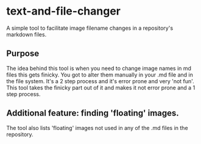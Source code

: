 # text-and-file-changer
A simple tool to facilitate image filename changes in a repository's markdown files.
## Purpose
The idea behind this tool is when you need to change image names in md files this gets finicky. You got to alter them manually in your .md file and in the file system. It's a 2 step process and it's error prone and very 'not fun'.
This tool takes the finicky part out of it and makes it not error prone and a 1 step process.
## Additional feature: finding 'floating' images.
The tool also lists 'floating' images not used in any of the .md files in the repository.
